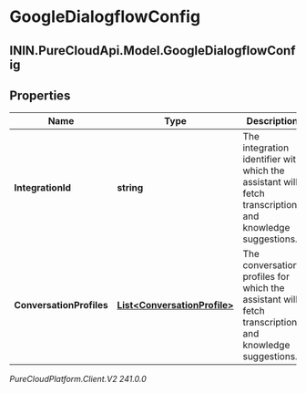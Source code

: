 # GoogleDialogflowConfig

## ININ.PureCloudApi.Model.GoogleDialogflowConfig

## Properties

|Name | Type | Description | Notes|
|------------ | ------------- | ------------- | -------------|
| **IntegrationId** | **string** | The integration identifier with which the assistant will fetch transcriptions and knowledge suggestions. | [optional] |
| **ConversationProfiles** | [**List&lt;ConversationProfile&gt;**](ConversationProfile) | The conversation profiles for which the assistant will fetch transcription and knowledge suggestions. | |



_PureCloudPlatform.Client.V2 241.0.0_
